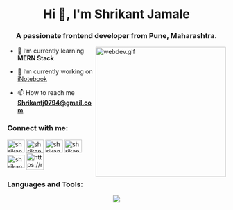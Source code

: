<h1 align="center">Hi 👋, I'm Shrikant Jamale</h1>
<h3 align="center">A passionate frontend developer from Pune, Maharashtra.</h3>

<img align="right" alt="webdev.gif" width="300" src="https://www.rtspvtltd.com/images/work/SD.gif">

- 🌱 I’m currently learning **MERN Stack**

- 🔭 I’m currently working on [iNotebook](https://github.com/Shrikantj0794/iNotebook-react)

- 📫 How to reach me **Shrikantj0794@gmail.com**

<h3 align="left">Connect with me:</h3>
<p align="left">
<a href="https://twitter.com/shrikantjamale1" target="blank"><img align="center" src="https://raw.githubusercontent.com/rahuldkjain/github-profile-readme-generator/master/src/images/icons/Social/twitter.svg" alt="shrikantjamale1" height="30" width="40" /></a>
<a href="https://linkedin.com/in/shrikant jamale" target="blank"><img align="center" src="https://raw.githubusercontent.com/rahuldkjain/github-profile-readme-generator/master/src/images/icons/Social/linked-in-alt.svg" alt="shrikant jamale" height="30" width="40" /></a>
<a href="https://fb.com/shrikant jamale" target="blank"><img align="center" src="https://raw.githubusercontent.com/rahuldkjain/github-profile-readme-generator/master/src/images/icons/Social/facebook.svg" alt="shrikant jamale" height="30" width="40" /></a>
<a href="https://instagram.com/shrikantj0794" target="blank"><img align="center" src="https://raw.githubusercontent.com/rahuldkjain/github-profile-readme-generator/master/src/images/icons/Social/instagram.svg" alt="shrikantj0794" height="30" width="40" /></a>
<a href="https://www.hackerrank.com/shrikantj0794" target="blank"><img align="center" src="https://raw.githubusercontent.com/rahuldkjain/github-profile-readme-generator/master/src/images/icons/Social/hackerrank.svg" alt="shrikantj0794" height="30" width="40" /></a>
   <a href="https://replit.com/@shrikantjamale" target="blank"><img align="center" src="https://skillicons.dev/icons?i=replit" alt="https://replit.com/@shrikantjamale" height="40" width="40" /></a>
</p>

<h3 align="left">Languages and Tools:</h3>
<p align="center">
<img src="https://skillicons.dev/icons?i=java,html,css,bootstrap,figma,wordpress,javascript,react,nodejs,expressjs,mysql,mongodb,vscode,replit,git,github")
</p>
